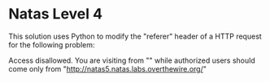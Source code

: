 # Natas Level 4

This solution uses Python to modify the "referer" header of a HTTP request for the following problem:

Access disallowed. You are visiting from "" while authorized users should come only from "http://natas5.natas.labs.overthewire.org/"
